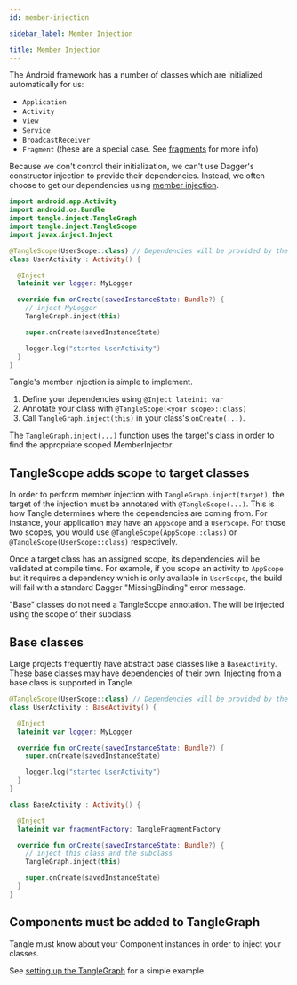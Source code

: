```yaml
---
id: member-injection

sidebar_label: Member Injection

title: Member Injection
---
```



The Android framework has a number of classes which are initialized automatically for us:

- `Application`
- `Activity`
- `View`
- `Service`
- `BroadcastReceiver`
- `Fragment` (these are a special case. See [fragments] for more info)

Because we don't control their initialization, we can't use Dagger's constructor injection to
provide their dependencies. Instead, we often choose to get our dependencies
using [member injection].

```kotlin
import android.app.Activity
import android.os.Bundle
import tangle.inject.TangleGraph
import tangle.inject.TangleScope
import javax.inject.Inject

@TangleScope(UserScope::class) // Dependencies will be provided by the UserScope
class UserActivity : Activity() {

  @Inject
  lateinit var logger: MyLogger

  override fun onCreate(savedInstanceState: Bundle?) {
    // inject MyLogger
    TangleGraph.inject(this)

    super.onCreate(savedInstanceState)

    logger.log("started UserActivity")
  }
}
```

Tangle's member injection is simple to implement.

1. Define your dependencies using `@Inject lateinit var`
2. Annotate your class with `@TangleScope(<your scope>::class)`
3. Call `TangleGraph.inject(this)` in your class's `onCreate(...)`.

The `TangleGraph.inject(...)` function uses the target's class in order to find the appropriate
scoped MemberInjector.

## TangleScope adds scope to target classes

In order to perform member injection with `TangleGraph.inject(target)`, the target of the injection
must be annotated with `@TangleScope(...)`. This is how Tangle determines where the dependencies are
coming from. For instance, your application may have an `AppScope` and a `UserScope`. For those two
scopes, you would use `@TangleScope(AppScope::class)` or `@TangleScope(UserScope::class)`
respectively.

Once a target class has an assigned scope, its dependencies will be validated at compile time. For
example, if you scope an activity to `AppScope` but it requires a dependency which is only available
in `UserScope`, the build will fail with a standard Dagger "MissingBinding" error message.

"Base" classes do not need a TangleScope annotation. The will be injected using the scope of their
subclass.

## Base classes

Large projects frequently have abstract base classes like a `BaseActivity`. These base classes may
have dependencies of their own. Injecting from a base class is supported in Tangle.

```kotlin
@TangleScope(UserScope::class) // Dependencies will be provided by the UserScope
class UserActivity : BaseActivity() {

  @Inject
  lateinit var logger: MyLogger

  override fun onCreate(savedInstanceState: Bundle?) {
    super.onCreate(savedInstanceState)

    logger.log("started UserActivity")
  }
}

class BaseActivity : Activity() {

  @Inject
  lateinit var fragmentFactory: TangleFragmentFactory

  override fun onCreate(savedInstanceState: Bundle?) {
    // inject this class and the subclass
    TangleGraph.inject(this)

    super.onCreate(savedInstanceState)
  }
}
```

## Components must be added to TangleGraph

Tangle must know about your Component instances in order to inject your classes.

See [setting up the TangleGraph][setting-up-the-tangle-graph] for a simple example.



[member injection]: https://dagger.dev/members-injection.html

[fragments]: fragments/fragments.mdx

[setting-up-the-tangle-graph]: configuration#setting-up-the-tangle-graph
